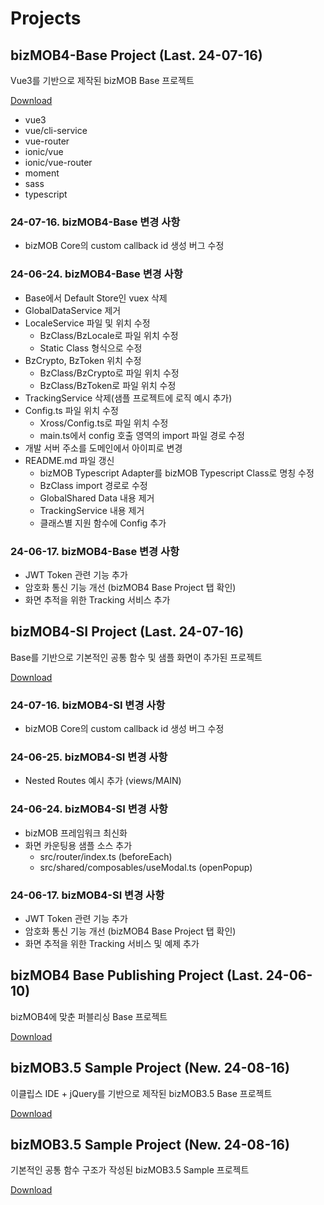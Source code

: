 # Projects

## bizMOB4-Base Project (Last. 24-07-16)

Vue3를 기반으로 제작된 bizMOB Base 프로젝트

[Download](https://rireya.github.io/mcnc-study/file/bizMOB4Vue.zip)

- vue3
- vue/cli-service
- vue-router
- ionic/vue
- ionic/vue-router
- moment
- sass
- typescript

### 24-07-16. bizMOB4-Base 변경 사항

- bizMOB Core의 custom callback id 생성 버그 수정

### 24-06-24. bizMOB4-Base 변경 사항

- Base에서 Default Store인 vuex 삭제
- GlobalDataService 제거
- LocaleService 파일 및 위치 수정
  - BzClass/BzLocale로 파일 위치 수정
  - Static Class 형식으로 수정
- BzCrypto, BzToken 위치 수정
  - BzClass/BzCrypto로 파일 위치 수정
  - BzClass/BzToken로 파일 위치 수정
- TrackingService 삭제(샘플 프로젝트에 로직 예시 추가)
- Config.ts 파일 위치 수정
  - Xross/Config.ts로 파일 위치 수정
  - main.ts에서 config 호출 영역의 import 파일 경로 수정
- 개발 서버 주소를 도메인에서 아이피로 변경
- README.md 파일 갱신
  - bizMOB Typescript Adapter를 bizMOB Typescript Class로 명칭 수정
  - BzClass import 경로로 수정
  - GlobalShared Data 내용 제거
  - TrackingService 내용 제거
  - 클래스별 지원 함수에 Config 추가

### 24-06-17. bizMOB4-Base 변경 사항

- JWT Token 관련 기능 추가
- 암호화 통신 기능 개선 (bizMOB4 Base Project 탭 확인)
- 화면 추적을 위한 Tracking 서비스 추가

## bizMOB4-SI Project (Last. 24-07-16)

Base를 기반으로 기본적인 공통 함수 및 샘플 화면이 추가된 프로젝트

[Download](https://rireya.github.io/mcnc-study/file/bizMOB4Vue-SI.zip)

### 24-07-16. bizMOB4-SI 변경 사항

- bizMOB Core의 custom callback id 생성 버그 수정

### 24-06-25. bizMOB4-SI 변경 사항

- Nested Routes 예시 추가 (views/MAIN)

### 24-06-24. bizMOB4-SI 변경 사항

- bizMOB 프레임워크 최신화
- 화면 카운팅용 샘플 소스 추가
  - src/router/index.ts (beforeEach)
  - src/shared/composables/useModal.ts (openPopup)

### 24-06-17. bizMOB4-SI 변경 사항

- JWT Token 관련 기능 추가
- 암호화 통신 기능 개선 (bizMOB4 Base Project 탭 확인)
- 화면 추적을 위한 Tracking 서비스 및 예제 추가

## bizMOB4 Base Publishing Project (Last. 24-06-10)

bizMOB4에 맞춘 퍼블리싱 Base 프로젝트

[Download](https://rireya.github.io/mcnc-study/file/bizMOB4Vue-Publishing.zip)

## bizMOB3.5 Sample Project (New. 24-08-16)

이클립스 IDE + jQuery를 기반으로 제작된 bizMOB3.5 Base 프로젝트

[Download](https://rireya.github.io/mcnc-study/file/bizMOB3jQuery.zip)

## bizMOB3.5 Sample Project (New. 24-08-16)

기본적인 공통 함수 구조가 작성된 bizMOB3.5 Sample 프로젝트

[Download](https://rireya.github.io/mcnc-study/file/bizMOB3jQuery-Sample.zip)